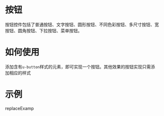# 按钮

按钮控件包括了普通按钮、文字按钮、圆形按钮、不同色彩按钮、多尺寸按钮、宽按钮、圆角按钮、下拉按钮、菜单按钮。

# 如何使用

添加含有`u-button`样式的元素，即可实现一个按钮。其他效果的按钮实现只需添加相应的样式

# 示例

replaceExamp

<!--### 示例1

示例1说明

### 示例2

示例2说-->
